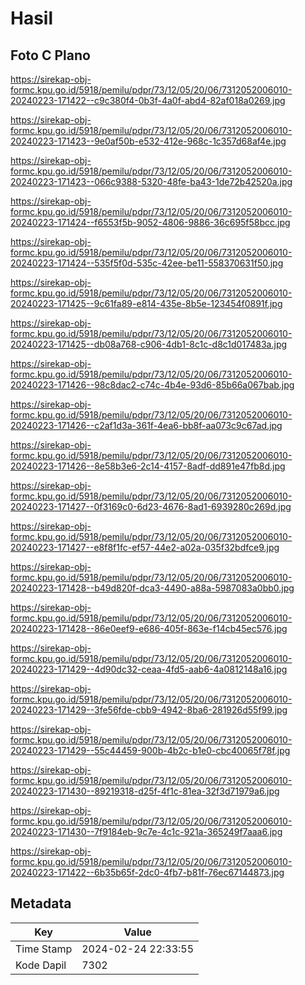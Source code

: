 # Hasil

## Foto C Plano

https://sirekap-obj-formc.kpu.go.id/5918/pemilu/pdpr/73/12/05/20/06/7312052006010-20240223-171422--c9c380f4-0b3f-4a0f-abd4-82af018a0269.jpg

https://sirekap-obj-formc.kpu.go.id/5918/pemilu/pdpr/73/12/05/20/06/7312052006010-20240223-171423--9e0af50b-e532-412e-968c-1c357d68af4e.jpg

https://sirekap-obj-formc.kpu.go.id/5918/pemilu/pdpr/73/12/05/20/06/7312052006010-20240223-171423--066c9388-5320-48fe-ba43-1de72b42520a.jpg

https://sirekap-obj-formc.kpu.go.id/5918/pemilu/pdpr/73/12/05/20/06/7312052006010-20240223-171424--f6553f5b-9052-4806-9886-36c695f58bcc.jpg

https://sirekap-obj-formc.kpu.go.id/5918/pemilu/pdpr/73/12/05/20/06/7312052006010-20240223-171424--535f5f0d-535c-42ee-be11-558370631f50.jpg

https://sirekap-obj-formc.kpu.go.id/5918/pemilu/pdpr/73/12/05/20/06/7312052006010-20240223-171425--9c61fa89-e814-435e-8b5e-123454f0891f.jpg

https://sirekap-obj-formc.kpu.go.id/5918/pemilu/pdpr/73/12/05/20/06/7312052006010-20240223-171425--db08a768-c906-4db1-8c1c-d8c1d017483a.jpg

https://sirekap-obj-formc.kpu.go.id/5918/pemilu/pdpr/73/12/05/20/06/7312052006010-20240223-171426--98c8dac2-c74c-4b4e-93d6-85b66a067bab.jpg

https://sirekap-obj-formc.kpu.go.id/5918/pemilu/pdpr/73/12/05/20/06/7312052006010-20240223-171426--c2af1d3a-361f-4ea6-bb8f-aa073c9c67ad.jpg

https://sirekap-obj-formc.kpu.go.id/5918/pemilu/pdpr/73/12/05/20/06/7312052006010-20240223-171426--8e58b3e6-2c14-4157-8adf-dd891e47fb8d.jpg

https://sirekap-obj-formc.kpu.go.id/5918/pemilu/pdpr/73/12/05/20/06/7312052006010-20240223-171427--0f3169c0-6d23-4676-8ad1-6939280c269d.jpg

https://sirekap-obj-formc.kpu.go.id/5918/pemilu/pdpr/73/12/05/20/06/7312052006010-20240223-171427--e8f8f1fc-ef57-44e2-a02a-035f32bdfce9.jpg

https://sirekap-obj-formc.kpu.go.id/5918/pemilu/pdpr/73/12/05/20/06/7312052006010-20240223-171428--b49d820f-dca3-4490-a88a-5987083a0bb0.jpg

https://sirekap-obj-formc.kpu.go.id/5918/pemilu/pdpr/73/12/05/20/06/7312052006010-20240223-171428--86e0eef9-e686-405f-863e-f14cb45ec576.jpg

https://sirekap-obj-formc.kpu.go.id/5918/pemilu/pdpr/73/12/05/20/06/7312052006010-20240223-171429--4d90dc32-ceaa-4fd5-aab6-4a0812148a16.jpg

https://sirekap-obj-formc.kpu.go.id/5918/pemilu/pdpr/73/12/05/20/06/7312052006010-20240223-171429--3fe56fde-cbb9-4942-8ba6-281926d55f99.jpg

https://sirekap-obj-formc.kpu.go.id/5918/pemilu/pdpr/73/12/05/20/06/7312052006010-20240223-171429--55c44459-900b-4b2c-b1e0-cbc40065f78f.jpg

https://sirekap-obj-formc.kpu.go.id/5918/pemilu/pdpr/73/12/05/20/06/7312052006010-20240223-171430--89219318-d25f-4f1c-81ea-32f3d71979a6.jpg

https://sirekap-obj-formc.kpu.go.id/5918/pemilu/pdpr/73/12/05/20/06/7312052006010-20240223-171430--7f9184eb-9c7e-4c1c-921a-365249f7aaa6.jpg

https://sirekap-obj-formc.kpu.go.id/5918/pemilu/pdpr/73/12/05/20/06/7312052006010-20240223-171422--6b35b65f-2dc0-4fb7-b81f-76ec67144873.jpg


## Metadata

| Key        | Value               |
| ---------- | ------------------- |
| Time Stamp | 2024-02-24 22:33:55 |
| Kode Dapil | 7302                |



